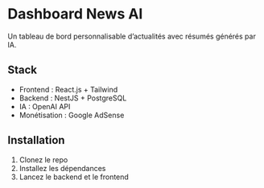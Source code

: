 # Dashboard News AI

Un tableau de bord personnalisable d’actualités avec résumés générés par IA.

## Stack
- Frontend : React.js + Tailwind
- Backend : NestJS + PostgreSQL
- IA : OpenAI API
- Monétisation : Google AdSense

## Installation
1. Clonez le repo
2. Installez les dépendances
3. Lancez le backend et le frontend
